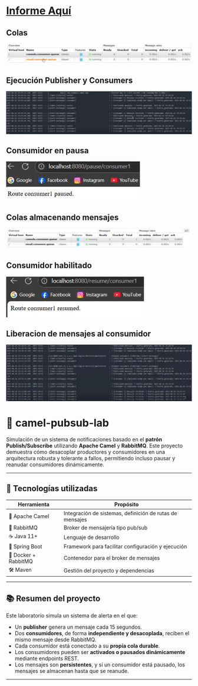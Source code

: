 # [Informe Aquí](./Taller%20Patrón%20Publish%20and%20Suscriber%20Channel.pdf)

## Colas 
![alt text](img/Colas.png)

## Ejecución Publisher y Consumers
![alt text](img/Ejecucion.png)

## Consumidor en pausa
![alt text](img/ConsumidorPausado.png)

## Colas almacenando mensajes
![alt text](img/ColasEnEspera.png)

## Consumidor habilitado
![alt text](img/ConsumidorHabilitado.png)

## Liberacion de mensajes al consumidor
![alt text](img/ConsumidorRecibeMensajes.png)

# 📨 camel-pubsub-lab

Simulación de un sistema de notificaciones basado en el **patrón Publish/Subscribe** utilizando **Apache Camel** y **RabbitMQ**. Este proyecto demuestra cómo desacoplar productores y consumidores en una arquitectura robusta y tolerante a fallos, permitiendo incluso pausar y reanudar consumidores dinámicamente.

---

## 🚀 Tecnologías utilizadas

| Herramienta           | Propósito                                                |
|------------------------|----------------------------------------------------------|
| 🐪 Apache Camel        | Integración de sistemas, definición de rutas de mensajes |
| 🐇 RabbitMQ            | Broker de mensajería tipo pub/sub                        |
| ☕ Java 11+             | Lenguaje de desarrollo                                   |
| 🧪 Spring Boot         | Framework para facilitar configuración y ejecución       |
| 🐳 Docker + RabbitMQ   | Contenedor para el broker de mensajes                    |
| 🛠 Maven               | Gestión del proyecto y dependencias                      |

---

## 📚 Resumen del proyecto

Este laboratorio simula un sistema de alerta en el que:

- Un **publisher** genera un mensaje cada 15 segundos.
- Dos **consumidores**, de forma **independiente y desacoplada**, reciben el mismo mensaje desde RabbitMQ.
- Cada consumidor está conectado a su **propia cola durable**.
- Los consumidores pueden ser **activados o pausados dinámicamente** mediante endpoints REST.
- Los mensajes son **persistentes**, y si un consumidor está pausado, los mensajes se almacenan hasta que se reanude.

---
